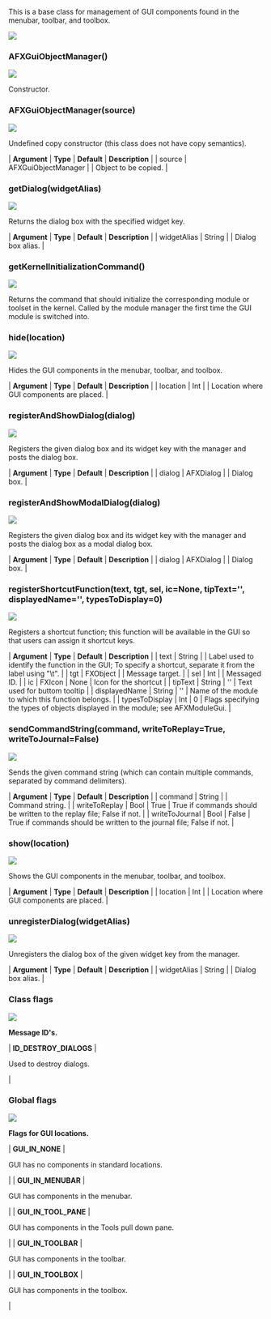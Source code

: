 This is a base class for management of GUI components found in the menubar, toolbar, and toolbox.

![](https://help.3ds.com/2023/English/DSSIMULIA_Established/SIMACAERefImages/gui-afxguiobjectmanager.png)

### AFXGuiObjectManager()

![](https://help.3ds.com/2023/English/DSSIMULIA_Established/IconsReference/butix_top_wline.png)

Constructor.

### AFXGuiObjectManager(source)

![](https://help.3ds.com/2023/English/DSSIMULIA_Established/IconsReference/butix_top_wline.png)

Undefined copy constructor (this class does not have copy semantics).

| **Argument** | **Type** | **Default** | **Description** |
| source | AFXGuiObjectManager | | Object to be copied. |

### getDialog(widgetAlias)

![](https://help.3ds.com/2023/English/DSSIMULIA_Established/IconsReference/butix_top_wline.png)

Returns the dialog box with the specified widget key.

| **Argument** | **Type** | **Default** | **Description** |
| widgetAlias | String | | Dialog box alias. |

### getKernelInitializationCommand()

![](https://help.3ds.com/2023/English/DSSIMULIA_Established/IconsReference/butix_top_wline.png)

Returns the command that should initialize the corresponding module or toolset in the kernel. Called by the module manager the first time the GUI module is switched into.

### hide(location)

![](https://help.3ds.com/2023/English/DSSIMULIA_Established/IconsReference/butix_top_wline.png)

Hides the GUI components in the menubar, toolbar, and toolbox.

| **Argument** | **Type** | **Default** | **Description** |
| location | Int | | Location where GUI components are placed. |

### registerAndShowDialog(dialog)

![](https://help.3ds.com/2023/English/DSSIMULIA_Established/IconsReference/butix_top_wline.png)

Registers the given dialog box and its widget key with the manager and posts the dialog box.

| **Argument** | **Type** | **Default** | **Description** |
| dialog | AFXDialog | | Dialog box. |

### registerAndShowModalDialog(dialog)

![](https://help.3ds.com/2023/English/DSSIMULIA_Established/IconsReference/butix_top_wline.png)

Registers the given dialog box and its widget key with the manager and posts the dialog box as a modal dialog box.

| **Argument** | **Type** | **Default** | **Description** |
| dialog | AFXDialog | | Dialog box. |

### registerShortcutFunction(text, tgt, sel, ic=None, tipText='', displayedName='', typesToDisplay=0)

![](https://help.3ds.com/2023/English/DSSIMULIA_Established/IconsReference/butix_top_wline.png)

Registers a shortcut function; this function will be available in the GUI so that users can assign it shortcut keys.

| **Argument** | **Type** | **Default** | **Description** |
| text | String | | Label used to identify the function in the GUI; To specify a shortcut, separate it from the label using "\\t". |
| tgt | FXObject | | Message target. |
| sel | Int | | Messaged ID. |
| ic | FXIcon | None | Icon for the shortcut |
| tipText | String | '' | Text used for buttom tooltip |
| displayedName | String | '' | Name of the module to which this function belongs. |
| typesToDisplay | Int | 0 | Flags specifying the types of objects displayed in the module; see AFXModuleGui. |

### sendCommandString(command, writeToReplay=True, writeToJournal=False)

![](https://help.3ds.com/2023/English/DSSIMULIA_Established/IconsReference/butix_top_wline.png)

Sends the given command string (which can contain multiple commands, separated by command delimiters).

| **Argument** | **Type** | **Default** | **Description** |
| command | String | | Command string. |
| writeToReplay | Bool | True | True if commands should be written to the replay file; False if not. |
| writeToJournal | Bool | False | True if commands should be written to the journal file; False if not. |

### show(location)

![](https://help.3ds.com/2023/English/DSSIMULIA_Established/IconsReference/butix_top_wline.png)

Shows the GUI components in the menubar, toolbar, and toolbox.

| **Argument** | **Type** | **Default** | **Description** |
| location | Int | | Location where GUI components are placed. |

### unregisterDialog(widgetAlias)

![](https://help.3ds.com/2023/English/DSSIMULIA_Established/IconsReference/butix_top_wline.png)

Unregisters the dialog box of the given widget key from the manager.

| **Argument** | **Type** | **Default** | **Description** |
| widgetAlias | String | | Dialog box alias. |

### Class flags

![](https://help.3ds.com/2023/English/DSSIMULIA_Established/IconsReference/butix_top_wline.png)

**Message ID's.**

| **ID_DESTROY_DIALOGS** |

Used to destroy dialogs.

|

### Global flags

![](https://help.3ds.com/2023/English/DSSIMULIA_Established/IconsReference/butix_top_wline.png)

**Flags for GUI locations.**

| **GUI_IN_NONE** |

GUI has no components in standard locations.

|
| **GUI_IN_MENUBAR** |

GUI has components in the menubar.

|
| **GUI_IN_TOOL_PANE** |

GUI has components in the Tools pull down pane.

|
| **GUI_IN_TOOLBAR** |

GUI has components in the toolbar.

|
| **GUI_IN_TOOLBOX** |

GUI has components in the toolbox.

|
